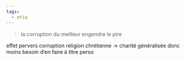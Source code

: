 ```yaml
---
tags:
  - etiq
---
```

> la corruption du meilleur engendre le pire

effet pervers corruption religion chrétienne → charité généralisée donc moins besoin d’en faire à titre perso

